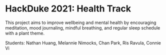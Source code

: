 # HackDuke 2021: Health Track

This project aims to improve wellbeing and mental health by encouraging meditation, mood journaling, mindful breathing, and regular sleep schedule with a plant theme. 

Students: Nathan Huang, Melannie Nimocks, Chan Park, Ris Ravula, Connie Vi
